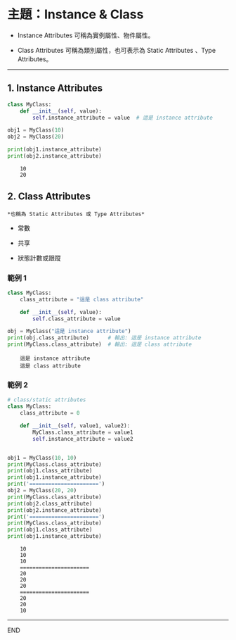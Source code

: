 # 主題：Instance & Class

- Instance Attributes 可稱為實例屬性、物件屬性。

- Class Attributes 可稱為類別屬性，也可表示為 Static Attributes 、Type Attributes。

---

## 1. Instance Attributes


```python
class MyClass:
    def __init__(self, value):
        self.instance_attribute = value  # 這是 instance attribute

obj1 = MyClass(10)
obj2 = MyClass(20)

print(obj1.instance_attribute)  
print(obj2.instance_attribute)  

```

```
    10
    20
```

</b>

## 2. Class Attributes
   
    *也稱為 Static Attributes 或 Type Attributes*

- 常數

- 共享

- 狀態計數或跟蹤

</b>

### 範例 1
```python
class MyClass:
    class_attribute = "這是 class attribute"  

    def __init__(self, value):
        self.class_attribute = value

obj = MyClass("這是 instance attribute")
print(obj.class_attribute)      # 輸出: 這是 instance attribute
print(MyClass.class_attribute)  # 輸出: 這是 class attribute
```

```
    這是 instance attribute
    這是 class attribute
```

</b>

### 範例 2
```python
# class/static attributes
class MyClass:
    class_attribute = 0

    def __init__(self, value1, value2):
        MyClass.class_attribute = value1
        self.instance_attribute = value2


obj1 = MyClass(10, 10)
print(MyClass.class_attribute)
print(obj1.class_attribute)
print(obj1.instance_attribute)
print('======================')
obj2 = MyClass(20, 20)
print(MyClass.class_attribute)
print(obj2.class_attribute)
print(obj2.instance_attribute)
print('======================')
print(MyClass.class_attribute)
print(obj1.class_attribute)
print(obj1.instance_attribute)

```

```
    10
    10
    10
    ======================
    20
    20
    20
    ======================
    20
    20
    10
```

---

END
